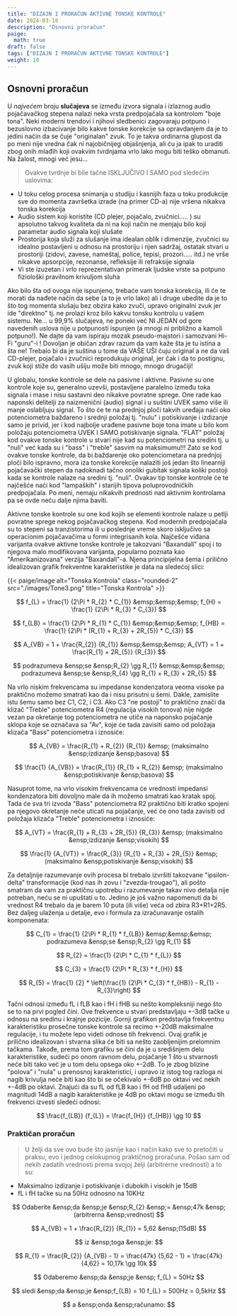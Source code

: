 ```yaml
---
title: "DIZAJN I PRORAČUN AKTIVNE TONSKE KONTROLE"
date: 2024-03-18
description: "Osnovni proračun"
paige:
  math: true
draft: false
tags: ["DIZAJN I PRORAČUN AKTIVNE TONSKE KONTROLE"]
weight: 10
---
```

## Osnovni proračun

U *najvećem* broju **slučajeva** se između izvora signala i izlaznog audio pojačavačkog stepena nalazi neka vrsta predpojačala sa kontrolom "boje tona". Neki moderni trendovi i njihovi sledbenici zagovaraju potpuno i bezuslovno izbacivanje bilo kakve tonske korekcije sa opravdanjem da je to jedini način da se čuje "originalan" zvuk. To je takva ordinarna glupost da po meni nije vredna čak ni najobičnijeg objašnjenja, ali ću ja ipak to uraditi zbog onih mlađih koji ovakvim tvrdnjama vrlo lako mogu biti teško obmanuti. Na žalost, mnogi već jesu...

> Ovakve tvrdnje bi bile tačne ISKLJUČIVO I SAMO pod sledećim uslovima:
- U toku celog procesa snimanja u studiju i kasnijih faza u toku produkcije sve do momenta završetka izrade (na primer CD-a) nije vršena nikakva tonska korekcija
- Audio sistem koji koristite (CD plejer, pojačalo, zvučnici..... ) su apsolutno takvog kvaliteta da ni na koji način ne menjaju bilo koji parametar audio signala koji slušate
- Prostorija koja služi za slušanje ima idealan oblik i dimenzije, zvučnici su idealno postavljeni u odnosu na prostoriju i njen sadržaj, ostatak stvari u prostoriji (zidovi, zavese, nameštaj, police, tepisi, prozori..... itd.) ne vrše nikakve apsorpcije, rezonanse, refleksije ili refraksije signala
- Vi ste izuzetan i vrlo reprezentativan primerak ljudske vrste sa potpuno fiziološki pravilnom krivuljom sluha

Ako bilo šta od ovoga nije ispunjeno, trebaće vam tonska korekcija, ili će te morati da nađete način da sebe (a to je vrlo lako) ali i druge ubedite da je to što tog momenta slušaju bez obzira kako zvuči, upravo originalni zvuk jer ide "direktno" tj. ne prolazi kroz bilo kakvu tonsku kontrolu u vašem sistemu. Ne... u 99,9% slučajeva, ne poneki već NI JEDAN od gore navedenih uslova nije u potpunosti ispunjen (a mnogi ni približno a kamoli potpuno!). Ne dajte da vam ispiraju mozak pseudo-majstori i samozvani Hi-Fi "guru"-i ! Dovoljan je običan zdrav razum da vam kaže šta je tu istina a šta ne! Trebalo bi da je suština u tome da VAŠE UŠI čuju original a ne da vaš CD-plejer, pojačalo i zvučnici reprodukuju original, jer čak i da to postignu, zvuk koji stiže do vasih ušiju može biti mnogo, mnogo drugačiji!

U globalu, tonske kontrole se dele na pasivne i aktivne. Pasivne su one kontrole koje su, generalno uzevši, postavljene paralelno između toka signala i mase i nisu sastavni deo nikakve povratne sprege. One rade kao naponski delitelji za naizmenični (audio) signal i u suštini UVEK samo više ili manje oslabljuju signal. To što će te na prednjoj ploči takvih uređaja naći oko potenciometra baždareno i srednji položaj tj. "nulu" i potiskivanje i izdizanje samo je privid, jer i kod najbolje urađene pasivne boje tona imate u bilo kom položaju potenciometra UVEK I SAMO potiskivanje signala. "FLAT" položaj kod ovakve tonske kontrole u stvari nije kad su potenciometri na sredini tj. u "nuli" već kada su i "bass" i "treble" sasvim na maksimumu!!! Zato se kod ovakve tonske kontrole, da bi baždarenje oko potenciometara na prednjoj ploči bilo ispravno, mora iza tonske korekcije nalaziti još jedan što linearniji pojačavački stepen da nadoknadi tačno onoliki gubitak signala koliki postoji kada se kontrole nalaze na sredini tj. "nuli". Ovakav tip tonske kontrole će te najčešće naći kod "lampaških" i starijih tipova poluprovodničkih predpojačala. Po meni, nemaju nikakvih prednosti nad aktivnim kontrolama pa se ovde neću dalje njima baviti.

Aktivne tonske kontrole su one kod kojih se elementi kontrole nalaze u petlji povratne sprege nekog pojačavačkog stepena. Kod modernih predpojačala su to stepeni sa tranzistorima ili u poslednje vreme skoro isključivo sa operacionim pojačavačima u formi integrisanih kola. Najčešće viđana varijanta ovakve aktivne tonske kontrole je takozvani "Baxandall" spoj i to njegova malo modifikovana varijanta, popularno poznata kao "Amerikanizovana" verzija "Baxandall"-a. Njena principijelna šema i prilično idealizovan grafik frekventne karakteristike je data na sledećoj slici:

<p>{{< paige/image alt="Tonska Kontrola" class="rounded-2" src="./images/Tone3.png" title="Tonska Kontrola" >}}</p>

$$
 f_{L} = \frac{1} {2\Pi * R_{2} * C_{1}}   &emsp;&emsp;&emsp;  f_{H} = \frac{1} {2\Pi * R_{3} * C_{3}}
$$

$$
 f_{LB} = \frac{1} {2\Pi * R_{1} * C_{1}}   &emsp;&emsp;&emsp;  f_{HB} = \frac{1} {2\Pi * (R_{1} + R_{3} + 2R_{5}) * C_{3}}
$$

$$
 A_{VB} = 1 + \frac{R_{2}} {R_{1}}   &emsp;&emsp;&emsp;    A_{VT} = 1 + \frac{R_{1} + 2R_{5}} {R_{3}}
$$

$$
 podrazumeva &ensp;se &ensp;R_{2} \gg R_{1}   &emsp;&emsp;&emsp;    podrazumeva &ensp;se &ensp;R_{4} \gg R_{1} + R_{3} + 2R_{5}
$$

Na vrlo niskim frekvencama su impedanse kondenzatora veoma visoke pa praktično možemo smatrati kao da i nisu prisutni u šemi. Dakle, zamislite istu šemu samo bez C1, C2, i C3. Ako C3 "ne postoji" to praktično znači da klizač "Treble" potenciometra R4 (regulacija visokih tonova) nije nigde vezan pa okretanje tog potenciometra ne utiče na naponsko pojačanje sklopa koje se označava sa "Av", koje će tada zavisiti samo od položaja klizača "Bass" potenciometra i iznosiće:

$$
  A_{VB} = \frac{R_{1} + R_{2}} {R_{1}} &emsp; (maksimalno &ensp;izdizanje &ensp;basova)
$$

$$
 \frac{1} {A_{VB}} = \frac{R_{1}} {R_{1} + R_{2}} &emsp; (maksimalno &ensp;potiskivanje &ensp;basova)
$$

Nasuprot tome, na vrlo visokim frekvencama će vrednosti impedansi kondenzatora biti dovoljno male da ih možemo smatrati kao kratak spoj. Tada će sva tri izvoda "Bass" potenciometra R2 praktično biti kratko spojeni pa njegovo okretanje neće uticati na pojačanje, već će ono tada zavisiti od položaja klizača "Treble" potenciometra i iznosiće:

$$
 A_{VT} = \frac{R_{1} + R_{3} + 2R_{5}} {R_{3}} &emsp; (maksimalno &ensp;izdizanje &ensp;visokih)
$$

$$
 \frac{1} {A_{VT}} = \frac{R_{3}} {R_{1} + R_{3} + 2R_{5}} &emsp; (maksimalno &ensp;potiskivanje &ensp;visokih)
$$

Za detaljnije razumevanje ovih procesa bi trebalo izvršiti takozvane "ipsilon-delta" transformacije (kod nas ih zovu i "zvezda-trougao"), ali pošto smatram da vam za praktičnu upotrebu i razumevanje takav nivo detalja nije potreban, neću se ni upuštati u to. Jedino je još važno napomenuti da bi vrednost R4 trebalo da je barem 10 puta (ili više) veća od zbira R3+R1+2R5. Bez daljeg ulaženja u detalje, evo i formula za izračunavanje ostalih komponenata:

$$
 C_{1} = \frac{1} {2\Pi * R_{1} * f_{LB}}   &emsp;&emsp;&emsp;    podrazumeva &ensp;se &ensp;R_{2} \gg R_{1}
$$

$$
 R_{2} = \frac{1} {2\Pi * C_{1} * f_{L}}
$$

$$
 C_{3} = \frac{1} {2\Pi * R_{3} * f_{H}}
$$

$$
 R_{5} = \frac{1} {2} * \left(\frac{1} {2\Pi * C_{3} * f_{HB}} - R_{1} - R_{3}\right)
$$

Tačni odnosi između fL i fLB kao i fH i fHB su nešto kompleksniji nego što se to na prvi pogled čini. Ove frekvence u stvari predstavljaju +-3dB tačke u odnosu na sredinu i krajnje pozicije. Gornji grafikon predstavlja frekventnu karakteristiku prosečne tonske kontrole sa recimo +-20dB maksimalne regulacije, i tu možete lepo videti odnose tih frekvenci. Ovaj grafik je prilično idealizovan i stvarna slika će biti sa nešto zaobljenijim prelomnim tačkama. Takođe, prema tom grafiku se čini da je u središnjem delu karakteristike, sudeći po onom ravnom delu, pojačanje 1 što u stvarnosti neće biti tako već je u tom delu opsega oko +-2dB. To je zbog blizine "polova" i "nula" u prenosnoj karakteristici, i upravo iz istog tog razloga ni nagib krivulja neće biti kao što bi se očekivalo +-6dB po oktavi već nekih +-4dB po oktavi. Znajući da su fL od fLB kao i fH od fHB udaljeni po magnitudi 14dB a nagib karakteristike je 4dB po oktavi mogu se između tih frekvenci izvesti sledeći odnosi:

$$
 \frac{f_{LB}} {f_{L}} = \frac{f_{H}} {f_{HB}}  \gg 10
$$

### Praktičan proračun

> U želji da sve ovo bude što jasnije kao i način kako sve to pretočiti u praksu, evo i jednog celokupnog praktičnog proračuna. Pošao sam od nekih zadatih vrednosti prema svojoj želji (arbitrerne vrednosti) a to su:
- Maksimalno izdizanje i potiskivanje i dubokih i visokih je 15dB
- fL i fH tačke su na 50Hz odnosno na 10KHz

$$
 Odaberite &ensp;da &ensp;je &ensp;R_{2} &ensp;= &ensp;47k &ensp;(arbitrerna &ensp;vrednost)
$$

$$
 A_{VB} = 1 + \frac{R_{2}} {R_{1}} = 5,62 &ensp;(15dB)
$$

$$
 iz &ensp;toga &ensp;je:
$$

$$
 R_{1} = \frac{R_{2}} {A_{VB} - 1} = \frac{47k} {5,62 - 1} = \frac{47k} {4,62} = 10,17k \gg 10k
$$

$$
 Odaberemo &ensp;da &ensp;je  &ensp; f_{L} = 50Hz
$$

$$
 sledi &ensp;da &ensp;je &ensp;f_{LB} = 10 f_{L} = 500Hz = 0,5kHz
$$

$$
 a &ensp;onda &ensp;računamo:
$$
